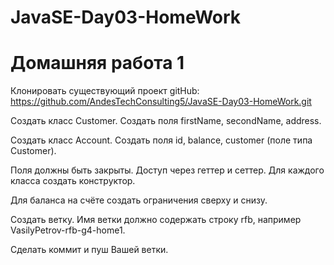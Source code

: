 # JavaSE-Day03-HomeWork
# Домашняя работа 1

Клонировать существующий проект
gitHub: https://github.com/AndesTechConsulting5/JavaSE-Day03-HomeWork.git

Создать класс Customer.
Создать поля firstName, secondName, address.

Создать класс Account.
Создать поля id, balance, customer (поле типа Customer).

Поля должны быть закрыты.
Доступ через геттер и сеттер.
Для каждого класса создать конструктор.

Для баланса на счёте создать ограничения сверху и снизу.

Создать ветку.
Имя ветки должно содержать строку rfb, например VasilyPetrov-rfb-g4-home1.

Сделать коммит и пуш Вашей ветки.


